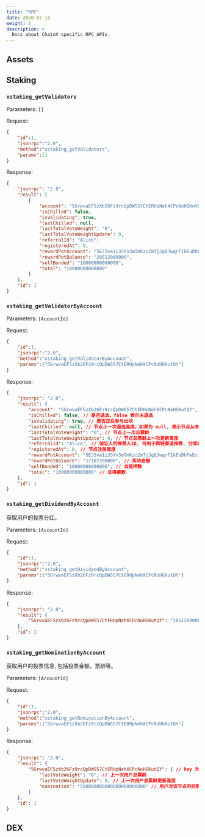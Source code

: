 ```yaml
---
title: "RPC"
date: 2020-07-13
weight: 1
description: >
  Docs about ChainX specific RPC APIs.
---
```


## Assets

## Staking

### `xstaking_getValidators`

Parameters: `[]`

Request:

```json
{
    "id":1,
    "jsonrpc":"2.0",
    "method":"xstaking_getValidators",
    "params":[]
}
```

Response:

```json
{
    "jsonrpc": "2.0",
    "result": [
        {
            "account": "5GrwvaEF5zXb26Fz9rcQpDWS57CtERHpNehXCPcNoHGKutQY",
            "isChilled": false,
            "isValidating": true,
            "lastChilled": null,
            "lastTotalVoteWeight": "0",
            "lastTotalVoteWeightUpdate": 0,
            "referralId": "Alice",
            "registeredAt": 0,
            "rewardPotAccount": "5EJ3va1i3SYn3mTmKzoZmTjJgQJwqrT1kEuDhFwEcmbi7oE7",
            "rewardPotBalance": "28512000000",
            "selfBonded": "10000000000000",
            "total": "10000000000000"
        }
    ],
    "id": 1
}
```

### `xstaking_getValidatorByAccount`

Parameters: `[AccountId]`

Request:

```json
{
    "id":1,
    "jsonrpc":"2.0",
    "method":"xstaking_getValidatorByAccount",
    "params":["5GrwvaEF5zXb26Fz9rcQpDWS57CtERHpNehXCPcNoHGKutQY"]
}
```

Response:

```json
{
    "jsonrpc": "2.0",
    "result": {
        "account": "5GrwvaEF5zXb26Fz9rcQpDWS57CtERHpNehXCPcNoHGKutQY", // 节点账户地址
        "isChilled": false, // 是否退选，false 表示未退选
        "isValidating": true, // 是否正在参与出块
        "lastChilled": null, // 节点上一次退选高度。如果为 null, 表示节点从未退选过。
        "lastTotalVoteWeight": "0", // 节点上一次总票龄
        "lastTotalVoteWeightUpdate": 0, // 节点总票龄上一次更新高度
        "referralId": "Alice", // 验证人的推荐人ID, 可用于跨链渠道推荐, 分享跨链挖矿用户的10%奖励。
        "registeredAt": 0, // 节点注册高度
        "rewardPotAccount": "5EJ3va1i3SYn3mTmKzoZmTjJgQJwqrT1kEuDhFwEcmbi7oE7", // 奖池地址
        "rewardPotBalance": "17107200000", // 奖池金额
        "selfBonded": "10000000000000", // 自抵押数
        "total": "10000000000000" // 总得票数
    },
    "id": 1
}
```

### `xstaking_getDividendByAccount`

获取用户的投票分红。

Parameters: `[AccountId]`

Request:

```json
{
    "id":1,
    "jsonrpc":"2.0",
    "method":"xstaking_getDividendByAccount",
    "params":["5GrwvaEF5zXb26Fz9rcQpDWS57CtERHpNehXCPcNoHGKutQY"]
}
```

Response:

```json
{
    "jsonrpc": "2.0",
    "result": {
        "5GrwvaEF5zXb26Fz9rcQpDWS57CtERHpNehXCPcNoHGKutQY": "2851200000" // key 为该用户投票的验证人地址，value 为对应的分红奖励。
    },
    "id": 1
}
```

### `xstaking_getNominationByAccount`

获取用户的投票信息, 包括投票金额，票龄等。

Parameters: `[AccountId]`

Request:

```json
{
    "id":1,
    "jsonrpc":"2.0",
    "method":"xstaking_getNominationByAccount",
    "params":["5GrwvaEF5zXb26Fz9rcQpDWS57CtERHpNehXCPcNoHGKutQY"]
}
```

Response:

```json
{
    "jsonrpc": "2.0",
    "result": {
        "5GrwvaEF5zXb26Fz9rcQpDWS57CtERHpNehXCPcNoHGKutQY": { // key 为验证人地址
            "lastVoteWeight": "0", // 上一次用户总票龄
            "lastVoteWeightUpdate": 0, // 上一次用户总票龄更新高度
            "nomination": "500000000000000000000000" // 用户对该节点的投票金额
        }
    },
    "id": 1
}
```

## DEX
